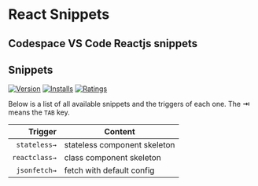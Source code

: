 # React Snippets
## Codespace VS Code Reactjs snippets
## Snippets

[![Version](http://vsmarketplacebadge.apphb.com/version/CodespaceApS.codespace-react-snippets.svg)](https://marketplace.visualstudio.com/items?itemName=CodespaceApS.codespace-react-snippets)
[![Installs](https://vsmarketplacebadge.apphb.com/installs/CodespaceApS.codespace-react-snippets.svg)](https://marketplace.visualstudio.com/items?itemName=CodespaceApS.codespace-react-snippets)
[![Ratings](https://vsmarketplacebadge.apphb.com/rating/CodespaceApS.codespace-react-snippets.svg)](https://marketplace.visualstudio.com/items?itemName=CodespaceApS.codespace-react-snippets)


Below is a list of all available snippets and the triggers of each one. The **⇥** means the `TAB` key.

| Trigger  | Content |
| -------: | ------- |
| `stateless→`   | stateless component skeleton |
| `reactclass→`   | class component skeleton |
| `jsonfetch→`  | fetch with default config |